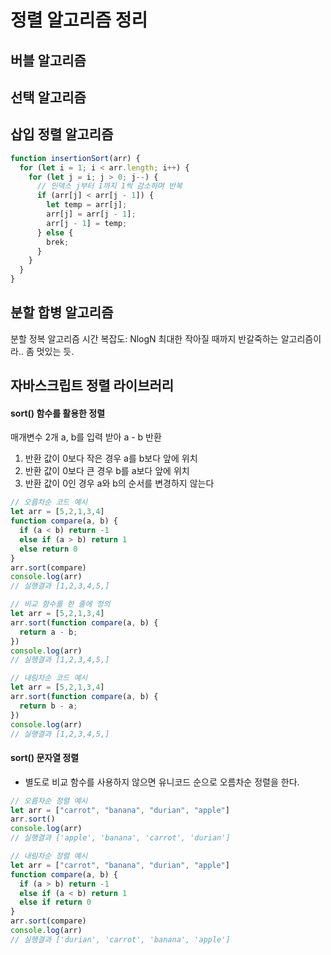 # 정렬 알고리즘 정리

## 버블 알고리즘

## 선택 알고리즘

## 삽입 정렬 알고리즘

```javascript
function insertionSort(arr) {
  for (let i = 1; i < arr.length; i++) {
    for (let j = i; j > 0; j--) {
      // 인덱스 j부터 1까지 1씩 감소하며 반복
      if (arr[j] < arr[j - 1]) {
        let temp = arr[j];
        arr[j] = arr[j - 1];
        arr[j - 1] = temp;
      } else {
        brek;
      }
    }
  }
}
```

## 분할 합병 알고리즘
분할 정복 알고리즘
시간 복잡도: NlogN
최대한 작아질 때까지 반갈죽하는 알고리즘이라.. 좀 멋있는 듯.

## 자바스크립트 정렬 라이브러리

#### sort() 함수를 활용한 정렬 
매개변수 2개 a, b를 입력 받아 a - b 반환  
1. 반환 값이 0보다 작은 경우 a를 b보다 앞에 위치  
1. 반환 값이 0보다 큰 경우 b를 a보다 앞에 위치  
1. 반환 값이 0인 경우 a와 b의 순서를 변경하지 않는다  

```javascript
// 오름차순 코드 예시
let arr = [5,2,1,3,4]
function compare(a, b) {
  if (a < b) return -1
  else if (a > b) return 1
  else return 0
}
arr.sort(compare)
console.log(arr)
// 실행결과 [1,2,3,4,5,]
```
```javascript
// 비교 함수를 한 줄에 정의
let arr = [5,2,1,3,4]
arr.sort(function compare(a, b) {
  return a - b;
})
console.log(arr)
// 실행결과 [1,2,3,4,5,]
```
```javascript
// 내림차순 코드 예시
let arr = [5,2,1,3,4]
arr.sort(function compare(a, b) {
  return b - a;
})
console.log(arr)
// 실행결과 [1,2,3,4,5,]
```

#### sort() 문자열 정렬
- 별도로 비교 함수를 사용하지 않으면 유니코드 순으로 오름차순 정렬을 한다. 
```javascript
// 오름차순 정렬 예시
let arr = ["carrot", "banana", "durian", "apple"]
arr.sort()
console.log(arr)
// 실행결과 ['apple', 'banana', 'carrot', 'durian']
```
```javascript
// 내림차순 정렬 예시
let arr = ["carrot", "banana", "durian", "apple"]
function compare(a, b) {
  if (a > b) return -1
  else if (a < b) return 1
  else if return 0
}
arr.sort(compare)
console.log(arr)
// 실행결과 ['durian', 'carrot', 'banana', 'apple']
```